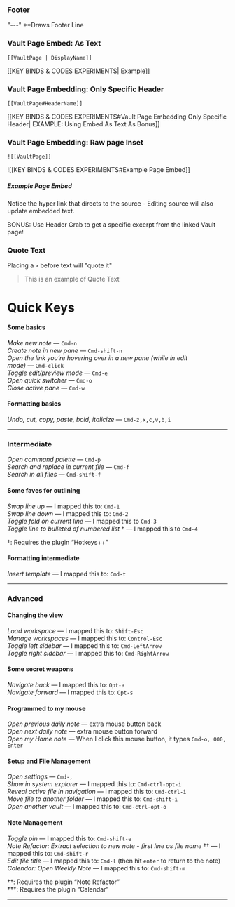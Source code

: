 
### Footer 

"---" **Draws Footer Line 

### Vault Page Embed: As Text

`[[VaultPage | DisplayName]] ` 

[[KEY BINDS & CODES EXPERIMENTS| Example]]


### Vault Page Embedding: Only Specific Header

`[[VaultPage#HeaderName]]`

[[KEY BINDS & CODES EXPERIMENTS#Vault Page Embedding Only Specific Header| EXAMPLE: Using Embed As Text As Bonus]]


### Vault Page Embedding: Raw page Inset


`![[VaultPage]]`

![[KEY BINDS & CODES EXPERIMENTS#Example Page Embed]]

##### Example Page Embed 

Notice the hyper link that directs to the source - Editing source will also update embedded text.

BONUS: Use Header Grab to get a specific excerpt from the linked Vault page!



### Quote Text 

Placing a `>` before text will "quote it"

>This is an example of Quote Text








# Quick Keys 

#### Some basics

_Make new note_ — `Cmd-n`  
_Create note in new pane_ — `Cmd-shift-n`  
_Open the link you’re hovering over in a new pane (while in edit mode)_ — `Cmd-click`  
_Toggle edit/preview mode_ — `Cmd-e`  
_Open quick switcher_ — `Cmd-o`  
_Close active pane_ — `Cmd-w`

#### Formatting basics

_Undo, cut, copy, paste, bold, italicize_ — `Cmd-z,x,c,v,b,i`

---

### Intermediate

_Open command palette_ — `Cmd-p`  
_Search and replace in current file_ — `Cmd-f`  
_Search in all files_ — `Cmd-shift-f`

#### Some faves for outlining

_Swap line up_ — I mapped this to: `Cmd-1`  
_Swap line down_ — I mapped this to: `Cmd-2`  
_Toggle fold on current line_ — I mapped this to `Cmd-3`  
_Toggle line to bulleted of numbered list_ † — I mapped this to `Cmd-4`

†: Requires the plugin “Hotkeys++”

#### Formatting intermediate

_Insert template_ — I mapped this to: `Cmd-t`

---

### Advanced

#### Changing the view

_Load workspace_ — I mapped this to: `Shift-Esc`  
_Manage workspaces_ — I mapped this to: `Control-Esc`  
_Toggle left sidebar_ — I mapped this to: `Cmd-LeftArrow`  
_Toggle right sidebar_ — I mapped this to: `Cmd-RightArrow`

#### Some secret weapons

_Navigate back_ — I mapped this to: `Opt-a`  
_Navigate forward_ — I mapped this to: `Opt-s`

#### Programmed to my mouse

_Open previous daily note_ — extra mouse button back  
_Open next daily note_ — extra mouse button forward  
_Open my Home note_ — When I click this mouse button, it types `Cmd-o, 000, Enter`

#### Setup and File Management

_Open settings_ — `Cmd-,`  
_Show in system explorer_ — I mapped this to: `Cmd-ctrl-opt-i`  
_Reveal active file in navigation_ — I mapped this to: `Cmd-ctrl-i`  
_Move file to another folder_ — I mapped this to: `Cmd-shift-i`  
_Open another vault_ — I mapped this to: `Cmd-ctrl-opt-o`

#### Note Management

_Toggle pin_ — I mapped this to: `Cmd-shift-e`  
_Note Refactor: Extract selection to new note - first line as file name_ †† — I mapped this to: `Cmd-shift-r`  
_Edit file title_ — I mapped this to: `Cmd-l` (then hit `enter` to return to the note)  
_Calendar: Open Weekly Note_ — I mapped this to: `Cmd-shift-m`

††: Requires the plugin “Note Refactor”  
†††: Requires the plugin “Calendar”

---

